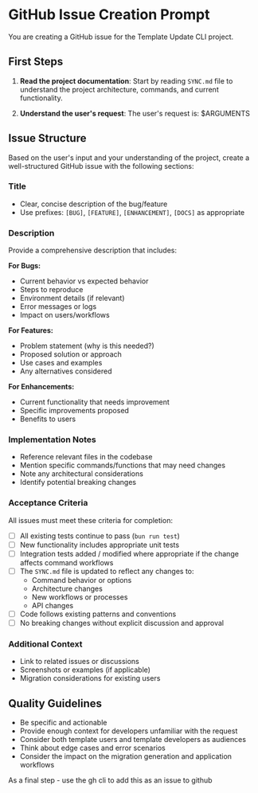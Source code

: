 # GitHub Issue Creation Prompt

You are creating a GitHub issue for the Template Update CLI project.

## First Steps

1. **Read the project documentation**: Start by reading `SYNC.md` file to understand the project architecture, commands, and current functionality.

2. **Understand the user's request**: The user's request is:
   <users-request>
   $ARGUMENTS
   </users-request>

## Issue Structure

Based on the user's input and your understanding of the project, create a well-structured GitHub issue with the following sections:

### Title

- Clear, concise description of the bug/feature
- Use prefixes: `[BUG]`, `[FEATURE]`, `[ENHANCEMENT]`, `[DOCS]` as appropriate

### Description

Provide a comprehensive description that includes:

**For Bugs:**

- Current behavior vs expected behavior
- Steps to reproduce
- Environment details (if relevant)
- Error messages or logs
- Impact on users/workflows

**For Features:**

- Problem statement (why is this needed?)
- Proposed solution or approach
- Use cases and examples
- Any alternatives considered

**For Enhancements:**

- Current functionality that needs improvement
- Specific improvements proposed
- Benefits to users

### Implementation Notes

- Reference relevant files in the codebase
- Mention specific commands/functions that may need changes
- Note any architectural considerations
- Identify potential breaking changes

### Acceptance Criteria

All issues must meet these criteria for completion:

- [ ] All existing tests continue to pass (`bun run test`)
- [ ] New functionality includes appropriate unit tests
- [ ] Integration tests added / modified where appropriate if the change affects command workflows
- [ ] The `SYNC.md` file is updated to reflect any changes to:
  - Command behavior or options
  - Architecture changes
  - New workflows or processes
  - API changes
- [ ] Code follows existing patterns and conventions
- [ ] No breaking changes without explicit discussion and approval

### Additional Context

- Link to related issues or discussions
- Screenshots or examples (if applicable)
- Migration considerations for existing users

## Quality Guidelines

- Be specific and actionable
- Provide enough context for developers unfamiliar with the request
- Consider both template users and template developers as audiences
- Think about edge cases and error scenarios
- Consider the impact on the migration generation and application workflows

As a final step - use the gh cli to add this as an issue to github
